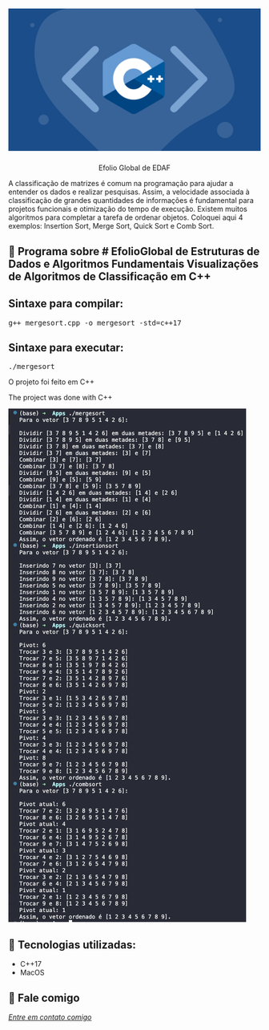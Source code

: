 <h1 align="center">
    <img width="600" src="cplusplus.png" />
</h1>


<p align="center">
Efolio Global de EDAF
  
A classificação de matrizes é comum na programação para ajudar a entender os dados e realizar pesquisas. Assim, a velocidade associada à classificação de grandes quantidades de informações é fundamental para projetos funcionais e otimização do tempo de execução. Existem muitos algoritmos para completar a tarefa de ordenar objetos.
Coloquei aqui 4 exemplos:
Insertion Sort, Merge Sort, Quick Sort e Comb Sort.

</p>

📌 Programa sobre # EfolioGlobal de Estruturas de Dados e Algoritmos Fundamentais
Visualizações de Algoritmos de Classificação em C++
------------------

## Sintaxe para compilar:

<pre>g++ mergesort.cpp -o mergesort -std=c++17</pre>

## Sintaxe para executar:
<pre>./mergesort </pre>


O projeto foi feito em C++


The project was done with C++


<img src="tela.png" alt="page-home">


🔧 Tecnologias utilizadas:
------------------

- C++17
- MacOS

💬 Fale comigo
------------------
[*Entre em contato comigo*](https://www.linkedin.com/in/ivo-baptista-3712144/)

